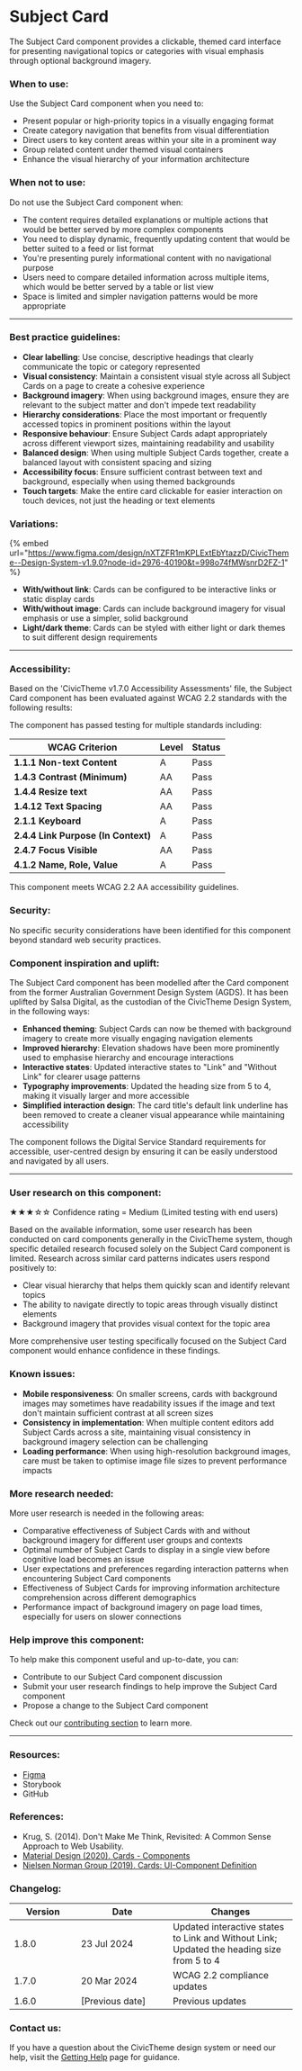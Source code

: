 # Subject Card

The Subject Card component provides a clickable, themed card interface for presenting navigational topics or categories with visual emphasis through optional background imagery.

### When to use:

Use the Subject Card component when you need to:

* Present popular or high-priority topics in a visually engaging format
* Create category navigation that benefits from visual differentiation
* Direct users to key content areas within your site in a prominent way
* Group related content under themed visual containers
* Enhance the visual hierarchy of your information architecture

### When not to use:

Do not use the Subject Card component when:

* The content requires detailed explanations or multiple actions that would be better served by more complex components
* You need to display dynamic, frequently updating content that would be better suited to a feed or list format
* You're presenting purely informational content with no navigational purpose
* Users need to compare detailed information across multiple items, which would be better served by a table or list view
* Space is limited and simpler navigation patterns would be more appropriate

***

### Best practice guidelines:

* **Clear labelling**: Use concise, descriptive headings that clearly communicate the topic or category represented
* **Visual consistency**: Maintain a consistent visual style across all Subject Cards on a page to create a cohesive experience
* **Background imagery**: When using background images, ensure they are relevant to the subject matter and don't impede text readability
* **Hierarchy considerations**: Place the most important or frequently accessed topics in prominent positions within the layout
* **Responsive behaviour**: Ensure Subject Cards adapt appropriately across different viewport sizes, maintaining readability and usability
* **Balanced design**: When using multiple Subject Cards together, create a balanced layout with consistent spacing and sizing
* **Accessibility focus**: Ensure sufficient contrast between text and background, especially when using themed backgrounds
* **Touch targets**: Make the entire card clickable for easier interaction on touch devices, not just the heading or text elements

### Variations:

{% embed url="https://www.figma.com/design/nXTZFR1mKPLExtEbYtazzD/CivicTheme--Design-System-v1.9.0?node-id=2976-40190&t=998o74fMWsnrD2FZ-1" %}

* **With/without link**: Cards can be configured to be interactive links or static display cards
* **With/without image**: Cards can include background imagery for visual emphasis or use a simpler, solid background
* **Light/dark theme**: Cards can be styled with either light or dark themes to suit different design requirements

***

### Accessibility:

Based on the 'CivicTheme v1.7.0 Accessibility Assessments' file, the Subject Card component has been evaluated against WCAG 2.2 standards with the following results:

The component has passed testing for multiple standards including:

| WCAG Criterion                      | Level | Status |
| ----------------------------------- | ----- | ------ |
| **1.1.1 Non-text Content**          | A     | Pass   |
| **1.4.3 Contrast (Minimum)**        | AA    | Pass   |
| **1.4.4 Resize text**               | AA    | Pass   |
| **1.4.12 Text Spacing**             | AA    | Pass   |
| **2.1.1 Keyboard**                  | A     | Pass   |
| **2.4.4 Link Purpose (In Context)** | A     | Pass   |
| **2.4.7 Focus Visible**             | AA    | Pass   |
| **4.1.2 Name, Role, Value**         | A     | Pass   |

This component meets WCAG 2.2 AA accessibility guidelines.

### Security:

No specific security considerations have been identified for this component beyond standard web security practices.

### Component inspiration and uplift:

The Subject Card component has been modelled after the Card component from the former Australian Government Design System (AGDS). It has been uplifted by Salsa Digital, as the custodian of the CivicTheme Design System, in the following ways:

* **Enhanced theming**: Subject Cards can now be themed with background imagery to create more visually engaging navigation elements
* **Improved hierarchy**: Elevation shadows have been more prominently used to emphasise hierarchy and encourage interactions
* **Interactive states**: Updated interactive states to "Link" and "Without Link" for clearer usage patterns
* **Typography improvements**: Updated the heading size from 5 to 4, making it visually larger and more accessible
* **Simplified interaction design**: The card title's default link underline has been removed to create a cleaner visual appearance while maintaining accessibility

The component follows the Digital Service Standard requirements for accessible, user-centred design by ensuring it can be easily understood and navigated by all users.

***

### User research on this component:

★★★☆☆ Confidence rating = Medium (Limited testing with end users)

Based on the available information, some user research has been conducted on card components generally in the CivicTheme system, though specific detailed research focused solely on the Subject Card component is limited. Research across similar card patterns indicates users respond positively to:

* Clear visual hierarchy that helps them quickly scan and identify relevant topics
* The ability to navigate directly to topic areas through visually distinct elements
* Background imagery that provides visual context for the topic area

More comprehensive user testing specifically focused on the Subject Card component would enhance confidence in these findings.

### Known issues:

* **Mobile responsiveness**: On smaller screens, cards with background images may sometimes have readability issues if the image and text don't maintain sufficient contrast at all screen sizes
* **Consistency in implementation**: When multiple content editors add Subject Cards across a site, maintaining visual consistency in background imagery selection can be challenging
* **Loading performance**: When using high-resolution background images, care must be taken to optimise image file sizes to prevent performance impacts

### More research needed:

More user research is needed in the following areas:

* Comparative effectiveness of Subject Cards with and without background imagery for different user groups and contexts
* Optimal number of Subject Cards to display in a single view before cognitive load becomes an issue
* User expectations and preferences regarding interaction patterns when encountering Subject Card components
* Effectiveness of Subject Cards for improving information architecture comprehension across different demographics
* Performance impact of background imagery on page load times, especially for users on slower connections

### Help improve this component:

To help make this component useful and up-to-date, you can:

* Contribute to our Subject Card component discussion
* Submit your user research findings to help improve the Subject Card component
* Propose a change to the Subject Card component

Check out our [contributing section](../../contributing/contribution-model.md) to learn more.

***

### Resources:

* [Figma](https://www.figma.com/design/nXTZFR1mKPLExtEbYtazzD/CivicTheme--Design-System-v1.9.0?node-id=2976-40190\&t=998o74fMWsnrD2FZ-1)
* Storybook
* GitHub

### References:

* Krug, S. (2014). Don't Make Me Think, Revisited: A Common Sense Approach to Web Usability.
* [Material Design (2020). Cards - Components](https://material.io/components/cards)
* [Nielsen Norman Group (2019). Cards: UI-Component Definition](https://www.nngroup.com/articles/cards-component/)

### Changelog:

<table><thead><tr><th width="103.1484375">Version</th><th width="147.83984375">Date</th><th>Changes</th></tr></thead><tbody><tr><td>1.8.0</td><td>23 Jul 2024</td><td>Updated interactive states to Link and Without Link; Updated the heading size from 5 to 4</td></tr><tr><td>1.7.0</td><td>20 Mar 2024</td><td>WCAG 2.2 compliance updates</td></tr><tr><td>1.6.0</td><td>[Previous date]</td><td>Previous updates</td></tr></tbody></table>

### Contact us:

If you have a question about the CivicTheme design system or need our help, visit the [Getting Help](../../getting-started/getting-help.md) page for guidance.
